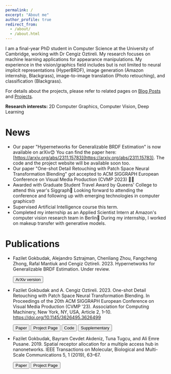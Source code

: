 ```yaml
---
permalink: /
excerpt: "About me"
author_profile: true
redirect_from: 
  - /about/
  - /about.html
---
```


I am a final-year PhD student in Computer Science at the University of Cambridge, working with Dr Cengiz Oztireli. My research focuses on machine learning applications for appearance manipulations. My experience in the vision/graphics field includes but is not limited to neural implicit representations (HyperBRDF), image generation (Amazon internship, Blackgrass), image-to-image translation (Photo retouching), and classification (Blackgrass).

For details about the projects, please refer to related pages on [Blog Posts](https://faziletgokbudak.github.io/year-archive/) and [Projects](https://faziletgokbudak.github.io/projects/).

**Research interests:** 2D Computer Graphics, Computer Vision, Deep Learning

# News
* Our paper "Hypernetworks for Generalizable BRDF Estimation" is now available on arXiv😊 You can find the paper here: [https://arxiv.org/abs/2311.15783](https://arxiv.org/abs/2311.15783). The code and the project website will be available soon too.
* Our paper "One-shot Detail Retouching with Patch Space Neural Transformation Blending" got accepted to ACM SIGGRAPH European Conference on Visual Media Production (CVMP 2023) 🎉😊
* Awarded with Graduate Student Travel Award by Queens' College to attend this year's Siggraph🎉 Looking forward to attending the conference and following up with emerging technologies in computer graphics🤓
* Supervised Artificial Intelligence course this term.
* Completed my internship as an Applied Scientist Intern at Amazon's computer vision research team in Berlin🥳 During my internship, I worked on makeup transfer with generative models.


# Publications

* Fazilet Gokbudak, Alejandro Sztrajman, Chenliang Zhou, Fangcheng Zhong, Rafal Mantiuk and Cengiz Oztireli. 2023. Hypernetworks for Generalizable BRDF Estimation. Under review.
  
  <button type="button" onclick="location.href = 'https://arxiv.org/abs/2311.15783';">ArXiv version</button>
  
* Fazilet Gokbudak and A. Cengiz Oztireli. 2023. One-shot Detail Retouching with Patch Space Neural Transformation Blending. In Proceedings of the 20th ACM SIGGRAPH European Conference on Visual Media Production (CVMP '23). Association for Computing Machinery, New York, NY, USA, Article 2, 1–10. https://doi.org/10.1145/3626495.3626499
  
  <button type="button" onclick="location.href = 'https://dl.acm.org/doi/pdf/10.1145/3626495.3626499';">Paper</button>
  <button type="button" onclick="location.href = 'https://faziletgokbudak.github.io/projects/one-shot/';">Project Page</button>
  <button type="button" onclick="location.href = 'https://github.com/faziletgokbudak/One-shot-Photo-Retouching';">Code</button>
  <button type="button" onclick="location.href = 'https://dl.acm.org/doi/abs/10.1145/3626495.3626499?file=Supp.zip';">Supplementary</button>

* Fazilet Gokbudak, Bayram Cevdet Akdeniz, Tuna Tugcu, and Ali Emre Pusane. 2019. Spatial receptor allocation for a multiple access hub in nanonetworks. IEEE Transactions on Molecular, Biological and Multi-Scale Communications 5, 1 (2019), 63–67.

  <button type="button" onclick="location.href = 'https://faziletgokbudak.github.io/publications/SpatialReceptorAllocation.pdf';">Paper</button>
  <button type="button" onclick="location.href = 'https://faziletgokbudak.github.io/projects/mol-comm/';">Project Page</button>

